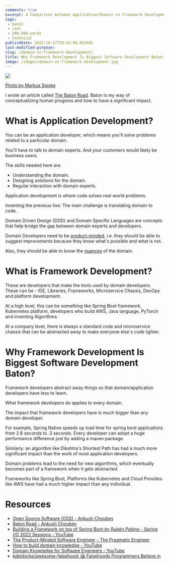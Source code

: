 ```yaml
---
comments: true
excerpt: A Comparison between Application/Domain vs Framework Development
tags:
 - baton
 - rant
 - 200-500-words
 - technical
publishDate: 2022-10-27T20:52:08.052481
last-modified-purpose:
slug: /domain-vs-framework-development/
title: Why Framework Development Is Biggest Software Development Baton?
image: /images/domain-vs-framework-development.jpg
---
```

![](/images/domain-vs-framework-development.jpg)

[Photo by Markus Spiske](https://www.pexels.com/photo/brown-and-white-concrete-building-227729/)

I wrote an article called [The Baton Road](/baton). Baton is my way of conceptualizing human progress and how to have a significant impact.

# What is Application Development?

You can be an application developer, which means you'll solve problems related to a particular domain.

You'll have to talk to domain experts. And your customers would likely be business users.

The skills needed here are:
- Understanding the domain.
- Designing solutions for the domain.
- Regular interaction with domain experts.

Application development is where code solves real-world problems.

Inventing the previous line: The main challenge is translating domain to code.

Domain Driven Design (DDD) and Domain Specific Languages are concepts that help bridge the gap between domain experts and developers.

Domain Developers need to be [product-minded](https://blog.pragmaticengineer.com/the-product-minded-engineer/), i.e. they should be able to suggest improvements because they know what's possible and what is not.

Also, they should be able to know the [nuances](https://github.com/kdeldycke/awesome-falsehood) of the domain.

# What is Framework Development?

These are developers that make the tools used by domain developers. These can be - IDE, Libraries, Frameworks, Microservice Chassis, DevOps and platform development.

At a high level, this can be something like Spring Boot framework, Kubernetes platform, developers who build AWS, Java language, PyTorch and inventing Algorithms.

At a company level, there is always a standard code and microservice chassis that can be abstracted away to make everyone else's code lighter.

# Why Framework Development Is Biggest Software Development Baton?

Framework developers abstract away things so that domain/application developers have less to learn.

What framework developers do applies to every domain.

The impact that framework developers have is much bigger than any domain developer.

For example, Spring Native speeds up load time for spring boot applications from 2.8 seconds to .3 seconds. Every developer can adopt a huge performance difference just by adding a maven package.

Similarly: an algorithm like Dikshtra's Shortest Path has had a much more significant impact than the work of most application developers.

Domain problems lead to the need for new algorithms, which eventually becomes part of a framework when it gets abstracted.

Frameworks like Spring Boot, Platforms like Kubernetes and Cloud Provides like AWS have had a much higher impact than any individual.

# Resources

- [Open Source Software (OSS) - Ankush Choubey](https://www.ankushchoubey.com/open-source/)
- [Baton Road - Ankush Choubey](https://www.ankushchoubey.com/baton/)
- [Building a Framework on top of Spring Boot by Rubén Pahíno - Spring I/O 2022 Sessions - YouTube](https://www.youtube.com/watch?v=1qT__SBWOhA)
- [The Product-Minded Software Engineer - The Pragmatic Engineer](https://blog.pragmaticengineer.com/the-product-minded-engineer/?ref=hackernoon.com)
- [How to build domain knowledge - YouTube](https://www.youtube.com/watch?v=Zcdy1BpozW0)
- [Domain Knowledge for Software Engineers - YouTube](https://www.youtube.com/playlist?list=PLc3SzDYhhiGWLZ43ALf6tgvFbmctvsVmU)
- [kdeldycke/awesome-falsehood: 😱 Falsehoods Programmers Believe in](https://github.com/kdeldycke/awesome-falsehood)